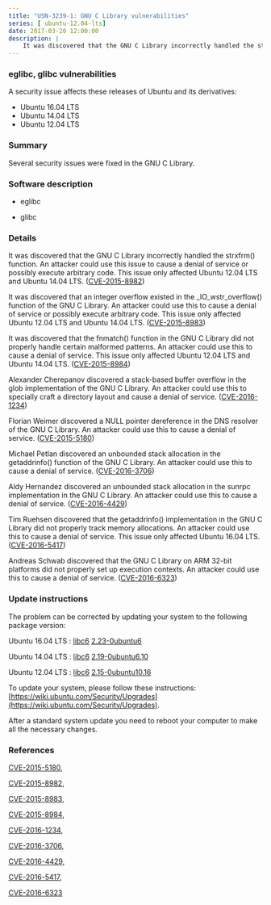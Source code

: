 ```yaml
---
title: "USN-3239-1: GNU C Library vulnerabilities"
series: [ ubuntu-12.04-lts]
date: 2017-03-20 12:00:00
description: |
    It was discovered that the GNU C Library incorrectly handled the strxfrm() function. An attacker could use this issue to cause a denial of service or possibly execute arbitrary code. This issue only affected Ubuntu 12.04 LTS and Ubuntu 14.04 LTS. ([CVE-2015-8982](http://people.ubuntu.com/~ubuntu-security/cve/CVE-2015-8982))
--- 
```

 
### eglibc, glibc vulnerabilities

A security issue affects these releases of Ubuntu and its derivatives:

* Ubuntu 16.04 LTS
* Ubuntu 14.04 LTS
* Ubuntu 12.04 LTS

### Summary

Several security issues were fixed in the GNU C Library. 

### Software description

* eglibc 

* glibc 

### Details

It was discovered that the GNU C Library incorrectly handled the strxfrm() function. An attacker could use this issue to cause a denial of service or possibly execute arbitrary code. This issue only affected Ubuntu 12.04 LTS and Ubuntu 14.04 LTS. ([CVE-2015-8982](http://people.ubuntu.com/~ubuntu-security/cve/CVE-2015-8982))

It was discovered that an integer overflow existed in the _IO_wstr_overflow() function of the GNU C Library. An attacker could use this to cause a denial of service or possibly execute arbitrary code. This issue only affected Ubuntu 12.04 LTS and Ubuntu 14.04 LTS. ([CVE-2015-8983](http://people.ubuntu.com/~ubuntu-security/cve/CVE-2015-8983))

It was discovered that the fnmatch() function in the GNU C Library did not properly handle certain malformed patterns. An attacker could use this to cause a denial of service. This issue only affected Ubuntu 12.04 LTS and Ubuntu 14.04 LTS. ([CVE-2015-8984](http://people.ubuntu.com/~ubuntu-security/cve/CVE-2015-8984))

Alexander Cherepanov discovered a stack-based buffer overflow in the glob implementation of the GNU C Library. An attacker could use this to specially craft a directory layout and cause a denial of service. ([CVE-2016-1234](http://people.ubuntu.com/~ubuntu-security/cve/CVE-2016-1234))

Florian Weimer discovered a NULL pointer dereference in the DNS resolver of the GNU C Library. An attacker could use this to cause a denial of service. ([CVE-2015-5180](http://people.ubuntu.com/~ubuntu-security/cve/CVE-2015-5180))

Michael Petlan discovered an unbounded stack allocation in the getaddrinfo() function of the GNU C Library. An attacker could use this to cause a denial of service. ([CVE-2016-3706](http://people.ubuntu.com/~ubuntu-security/cve/CVE-2016-3706))

Aldy Hernandez discovered an unbounded stack allocation in the sunrpc implementation in the GNU C Library. An attacker could use this to cause a denial of service. ([CVE-2016-4429](http://people.ubuntu.com/~ubuntu-security/cve/CVE-2016-4429))

Tim Ruehsen discovered that the getaddrinfo() implementation in the GNU C Library did not properly track memory allocations. An attacker could use this to cause a denial of service. This issue only affected Ubuntu 16.04 LTS. ([CVE-2016-5417](http://people.ubuntu.com/~ubuntu-security/cve/CVE-2016-5417))

Andreas Schwab discovered that the GNU C Library on ARM 32-bit platforms did not properly set up execution contexts. An attacker could use this to cause a denial of service. ([CVE-2016-6323](http://people.ubuntu.com/~ubuntu-security/cve/CVE-2016-6323)) 

### Update instructions

The problem can be corrected by updating your system to the following package version:

Ubuntu 16.04 LTS
 : [libc6](https://launchpad.net/ubuntu/+source/glibc) <span> [2.23-0ubuntu6](https://launchpad.net/ubuntu/+source/glibc/2.23-0ubuntu6) </span> 

Ubuntu 14.04 LTS
 : [libc6](https://launchpad.net/ubuntu/+source/eglibc) <span> [2.19-0ubuntu6.10](https://launchpad.net/ubuntu/+source/eglibc/2.19-0ubuntu6.10) </span> 

Ubuntu 12.04 LTS
 : [libc6](https://launchpad.net/ubuntu/+source/eglibc) <span> [2.15-0ubuntu10.16](https://launchpad.net/ubuntu/+source/eglibc/2.15-0ubuntu10.16) </span> 

To update your system, please follow these instructions: [https://wiki.ubuntu.com/Security/Upgrades](https://wiki.ubuntu.com/Security/Upgrades).

After a standard system update you need to reboot your computer to make all the necessary changes. 

### References

 [CVE-2015-5180](http://people.ubuntu.com/~ubuntu-security/cve/CVE-2015-5180), 

 [CVE-2015-8982](http://people.ubuntu.com/~ubuntu-security/cve/CVE-2015-8982), 

 [CVE-2015-8983](http://people.ubuntu.com/~ubuntu-security/cve/CVE-2015-8983), 

 [CVE-2015-8984](http://people.ubuntu.com/~ubuntu-security/cve/CVE-2015-8984), 

 [CVE-2016-1234](http://people.ubuntu.com/~ubuntu-security/cve/CVE-2016-1234), 

 [CVE-2016-3706](http://people.ubuntu.com/~ubuntu-security/cve/CVE-2016-3706), 

 [CVE-2016-4429](http://people.ubuntu.com/~ubuntu-security/cve/CVE-2016-4429), 

 [CVE-2016-5417](http://people.ubuntu.com/~ubuntu-security/cve/CVE-2016-5417), 

 [CVE-2016-6323](http://people.ubuntu.com/~ubuntu-security/cve/CVE-2016-6323)
 
